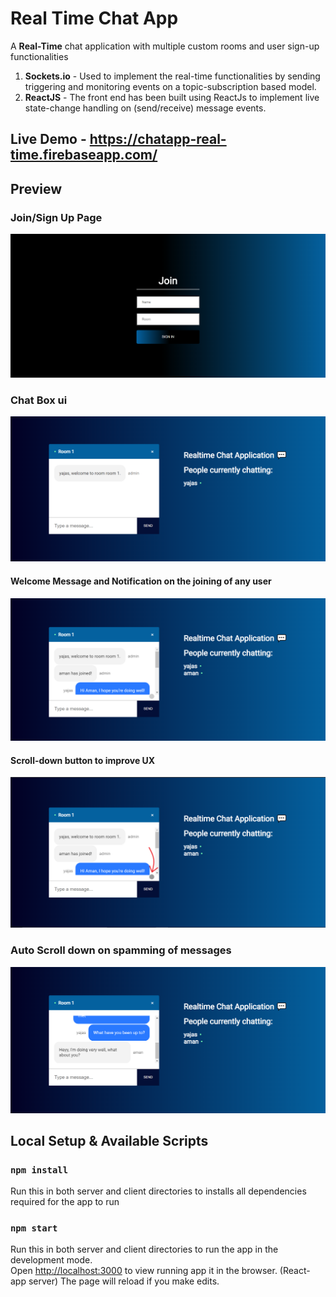 Real Time Chat App
=======================
A **Real-Time** chat application with multiple custom rooms and user sign-up functionalities
1. **Sockets.io** - Used to implement the real-time functionalities by sending triggering and monitoring events on a topic-subscription based model.
2. **ReactJS** - The front end has been built using ReactJs to implement live state-change handling on (send/receive) message events.
## **Live Demo** - https://chatapp-real-time.firebaseapp.com/ 
## Preview 
### Join/Sign Up Page
![Join](https://github.com/Yajassardana/Real-Time-Chat-App/blob/master/README/Screenshot%20(58).png)

### Chat Box ui
![Chat](https://github.com/Yajassardana/Real-Time-Chat-App/blob/master/README/Screenshot%20(59).png)

#### Welcome Message and Notification on the joining of any user
![Welcome](https://github.com/Yajassardana/Real-Time-Chat-App/blob/master/README/Screenshot%20(60).png)
#### Scroll-down button to improve UX
![Scroll](https://github.com/Yajassardana/Real-Time-Chat-App/blob/master/README/Screenshot%20(62).png)
### Auto Scroll down on spamming of messages
![Scroll](https://github.com/Yajassardana/Real-Time-Chat-App/blob/master/README/Screenshot%20(61).png)

## Local Setup & Available Scripts
### `npm install`
Run this in both server and client directories to installs all dependencies required for the app to run

### `npm start`
Run this in both server and client directories to run the app in the development mode.<br />
Open [http://localhost:3000](http://localhost:3000) to view running app it in the browser. (React-app server)
The page will reload if you make edits.<br />



